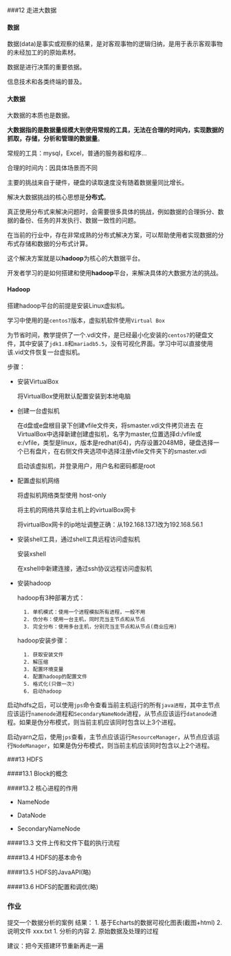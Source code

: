 ###12 走进大数据

#### 数据
数据(data)是事实或观察的结果，是对客观事物的逻辑归纳，是用于表示客观事物的未经加工的的原始素材。

数据是进行决策的重要依据。

信息技术和各类终端的普及。

#### 大数据

大数据的本质也是数据。

**大数据指的是数据量规模大到使用常规的工具，无法在合理的时间内，实现数据的抓取，存储，分析和管理的数据量**。

常规的工具：mysql，Excel，普通的服务器和程序...

合理的时间内：因具体场景而不同

主要的挑战来自于硬件，硬盘的读取速度没有随着数据量同比增长。

解决大数据挑战的核心思想是**分布式**。

真正使用分布式来解决问题时，会需要很多具体的挑战，例如数据的合理拆分、数据的备份、任务的并发执行、数据一致性的问题。

在当前的行业中，存在非常成熟的分布式解决方案，可以帮助使用者实现数据的分布式存储和数据的分布式计算。

这个解决方案就是以**hadoop**为核心的大数据平台。

开发者学习的是如何搭建和使用**hadoop**平台，来解决具体的大数据方法的挑战。

#### Hadoop

搭建hadoop平台的前提是安装Linux虚拟机。

学习中使用的是`centos7`版本，虚拟机软件使用`Virtual Box`

为节省时间，教学提供了一个.vdi文件，是已经最小化安装的`centos7`的硬盘文件，其中安装了`jdk1.8`和`mariadb5.5`，没有可视化界面。学习中可以直接使用该.vid文件恢复一台虚拟机。

步骤：

- 安装VirtualBox

	将VirtualBox使用默认配置安装到本地电脑

- 创建一台虚拟机

	在d盘或e盘根目录下创建vfile文件夹，将smaster.vdi文件拷贝进去
	在VirtualBox中选择新建创建虚拟机，名字为master,位置选择d:/vfile或e:/vfile，类型是linux，版本是redhat(64)，内存设置2048MB，硬盘选择一个已有盘片，在右侧文件夹选项中选择注册vfile文件夹下的smaster.vdi

	启动该虚拟机，并登录用户，用户名和密码都是root

- 配置虚拟机网络

	将虚拟机网络类型使用 host-only

	将主机的网络共享给主机上的virtualBox网卡

	将virtualBox网卡的ip地址调整正确：从192.168.137.1改为192.168.56.1

- 安装shell工具，通过shell工具远程访问虚拟机

	安装xshell

	在xshell中新建连接，通过ssh协议远程访问虚拟机

- 安装hadoop

	hadoop有3种部署方式：

		1. 单机模式：使用一个进程模拟所有进程，一般不用
		2. 伪分布：使用一台主机，同时充当主节点和从节点
		3. 完全分布：使用多台主机，分别充当主节点和从节点(商业应用)

	hadoop安装步骤：
		
		1. 获取安装文件
		2. 解压缩
		3. 配置环境变量
		4. 配置hadoop的配置文件
		5. 格式化(只做一次)
		6. 启动hadoop

启动hdfs之后，可以使用`jps`命令查看当前主机运行的所有`java进程`，其中主节点应该运行`namenode`进程和`SecondaryNameNode`进程，从节点应该运行`datanode`进程。如果是伪分布模式，则当前主机应该同时包含以上3个进程。

启动yarn之后，使用`jps`查看，主节点应该运行`ResourceManager`，从节点应该运行`NodeManager`，如果是伪分布模式，则当前主机应该同时包含以上2个进程。


###13 HDFS

####13.1 Block的概念

####13.2 核心进程的作用

- NameNode

- DataNode

- SecondaryNameNode

####13.3 文件上传和文件下载的执行流程

####13.4 HDFS的基本命令

####13.5 HDFS的JavaAPI(略)

####13.6 HDFS的配置和调优(略)


### 作业
提交一个数据分析的案例
结果：
	1. 基于Echarts的数据可视化图表(截图+html)
	2. 说明文件 xxx.txt 
		1. 分析的内容
		2. 原始数据及处理的过程

建议：把今天搭建环节重新再走一遍
